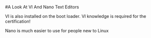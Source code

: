 #A Look At VI And Nano Text Editors

VI is also installed on the boot loader. VI knowledge is required for the certification!

Nano is much easier to use for people new to Linux
